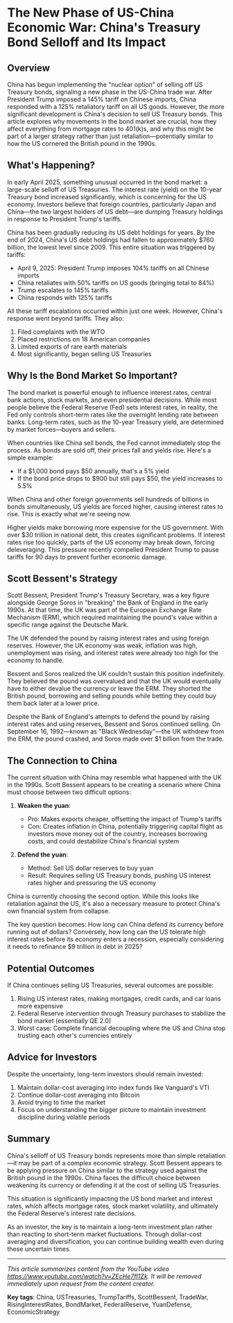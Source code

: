 # The New Phase of US-China Economic War: China's Treasury Bond Selloff and Its Impact

## Overview

China has begun implementing the "nuclear option" of selling off US Treasury bonds, signaling a new phase in the US-China trade war. After President Trump imposed a 145% tariff on Chinese imports, China responded with a 125% retaliatory tariff on all US goods. However, the more significant development is China's decision to sell US Treasury bonds. This article explores why movements in the bond market are crucial, how they affect everything from mortgage rates to 401(k)s, and why this might be part of a larger strategy rather than just retaliation—potentially similar to how the US cornered the British pound in the 1990s.

## What's Happening?

In early April 2025, something unusual occurred in the bond market: a large-scale selloff of US Treasuries. The interest rate (yield) on the 10-year Treasury bond increased significantly, which is concerning for the US economy. Investors believe that foreign countries, particularly Japan and China—the two largest holders of US debt—are dumping Treasury holdings in response to President Trump's tariffs.

China has been gradually reducing its US debt holdings for years. By the end of 2024, China's US debt holdings had fallen to approximately $760 billion, the lowest level since 2009. This entire situation was triggered by tariffs:

- April 9, 2025: President Trump imposes 104% tariffs on all Chinese imports
- China retaliates with 50% tariffs on US goods (bringing total to 84%)
- Trump escalates to 145% tariffs
- China responds with 125% tariffs

All these tariff escalations occurred within just one week. However, China's response went beyond tariffs. They also:

1. Filed complaints with the WTO
2. Placed restrictions on 18 American companies
3. Limited exports of rare earth materials
4. Most significantly, began selling US Treasuries

## Why Is the Bond Market So Important?

The bond market is powerful enough to influence interest rates, central bank actions, stock markets, and even presidential decisions. While most people believe the Federal Reserve (Fed) sets interest rates, in reality, the Fed only controls short-term rates like the overnight lending rate between banks. Long-term rates, such as the 10-year Treasury yield, are determined by market forces—buyers and sellers.

When countries like China sell bonds, the Fed cannot immediately stop the process. As bonds are sold off, their prices fall and yields rise. Here's a simple example:

- If a $1,000 bond pays $50 annually, that's a 5% yield
- If the bond price drops to $900 but still pays $50, the yield increases to 5.5%

When China and other foreign governments sell hundreds of billions in bonds simultaneously, US yields are forced higher, causing interest rates to rise. This is exactly what we're seeing now.

Higher yields make borrowing more expensive for the US government. With over $30 trillion in national debt, this creates significant problems. If interest rates rise too quickly, parts of the US economy may break down, forcing deleveraging. This pressure recently compelled President Trump to pause tariffs for 90 days to prevent further economic damage.

## Scott Bessent's Strategy

Scott Bessent, President Trump's Treasury Secretary, was a key figure alongside George Soros in "breaking" the Bank of England in the early 1990s. At that time, the UK was part of the European Exchange Rate Mechanism (ERM), which required maintaining the pound's value within a specific range against the Deutsche Mark.

The UK defended the pound by raising interest rates and using foreign reserves. However, the UK economy was weak, inflation was high, unemployment was rising, and interest rates were already too high for the economy to handle.

Bessent and Soros realized the UK couldn't sustain this position indefinitely. They believed the pound was overvalued and that the UK would eventually have to either devalue the currency or leave the ERM. They shorted the British pound, borrowing and selling pounds while betting they could buy them back later at a lower price.

Despite the Bank of England's attempts to defend the pound by raising interest rates and using reserves, Bessent and Soros continued selling. On September 16, 1992—known as "Black Wednesday"—the UK withdrew from the ERM, the pound crashed, and Soros made over $1 billion from the trade.

## The Connection to China

The current situation with China may resemble what happened with the UK in the 1990s. Scott Bessent appears to be creating a scenario where China must choose between two difficult options:

1. **Weaken the yuan**:

   - Pro: Makes exports cheaper, offsetting the impact of Trump's tariffs
   - Con: Creates inflation in China, potentially triggering capital flight as investors move money out of the country, increases borrowing costs, and could destabilize China's financial system

2. **Defend the yuan**:
   - Method: Sell US dollar reserves to buy yuan
   - Result: Requires selling US Treasury bonds, pushing US interest rates higher and pressuring the US economy

China is currently choosing the second option. While this looks like retaliation against the US, it's also a necessary measure to protect China's own financial system from collapse.

The key question becomes: How long can China defend its currency before running out of dollars? Conversely, how long can the US tolerate high interest rates before its economy enters a recession, especially considering it needs to refinance $9 trillion in debt in 2025?

## Potential Outcomes

If China continues selling US Treasuries, several outcomes are possible:

1. Rising US interest rates, making mortgages, credit cards, and car loans more expensive
2. Federal Reserve intervention through Treasury purchases to stabilize the bond market (essentially QE 2.0)
3. Worst case: Complete financial decoupling where the US and China stop trusting each other's currencies entirely

## Advice for Investors

Despite the uncertainty, long-term investors should remain invested:

1. Maintain dollar-cost averaging into index funds like Vanguard's VTI
2. Continue dollar-cost averaging into Bitcoin
3. Avoid trying to time the market
4. Focus on understanding the bigger picture to maintain investment discipline during volatile periods

## Summary

China's selloff of US Treasury bonds represents more than simple retaliation—it may be part of a complex economic strategy. Scott Bessent appears to be applying pressure on China similar to the strategy used against the British pound in the 1990s. China faces the difficult choice between weakening its currency or defending it at the cost of selling US Treasuries.

This situation is significantly impacting the US bond market and interest rates, which affects mortgage rates, stock market volatility, and ultimately the Federal Reserve's interest rate decisions.

As an investor, the key is to maintain a long-term investment plan rather than reacting to short-term market fluctuations. Through dollar-cost averaging and diversification, you can continue building wealth even during these uncertain times.

---

_This article summarizes content from the YouTube video https://www.youtube.com/watch?v=ZEcHe7fI1Zk. It will be removed immediately upon request from the content creator._

**Key tags**: China, USTreasuries, TrumpTariffs, ScottBessent, TradeWar, RisingInterestRates, BondMarket, FederalReserve, YuanDefense, EconomicStrategy
